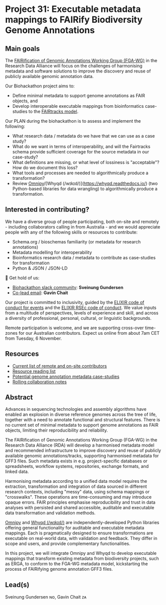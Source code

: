 # Project 31: Executable metadata mappings to FAIRify Biodiversity Genome Annotations

## Main goals

The [FAIRification of Genomic Annotations Working Group (FGA-WG)](https://www.rd-alliance.org/groups/fairification-genomic-annotations-wg/) in the Research Data Alliance will focus on the challenges of harmonising metadata and software solutions to improve the discovery and reuse of publicly available genomic annotation data.

Our Biohackathon project aims to:

- Define minimal metadata to support genome annotations as FAIR objects, and
- Develop interoperable executable mappings from bioinformatics case-studies to the [FAIRtracks model](https://github.com/fairtracks/fairtracks_standard#overview-of-structure-of-the-fairtracks-standard).

Our PLAN during the biohackathon is to assess and implement the following:

- What research data / metadata do we have that we can use as a case study?
- What do we want in terms of interoperability, and will the Fairtracks schema provide sufficient coverage for the source metadata in our case-study?
- What definitions are missing, or what level of lossiness is "acceptable"? How do we document this loss?
- What tools and processes are needed to algorithmically produce a transformation?
- Review [Omnipy]([https://omnipy.readthedocs.io/](https://omnipy.readthedocs.io/))/[Whyqd (/wɪkɪd/)](https://whyqd.readthedocs.io/) (two Python-based libraries for data wrangling) to algorithmically produce a transformation. 

## Interested in contributing?

We have a diverse group of people participating, both on-site and remotely - including collaborators calling in from Australia - and we would appreciate people with any of the following skills or resources to contribute:

- Schema.org / bioschemas familiarity (or metadata for research annotations)
- Metadata modelling for interoperability
- Bioinformatics research data / metadata to contribute as case-studies for transformation
- Python & JSON / JSON-LD

:loudspeaker: Get hold of us:

- [Biohackathon slack community](https://biohackeu.slack.com/): **Sveinung Gundersen**
- [Co-lead email](mailto:gchait@whythawk.com): **Gavin Chait**

Our project is committed to inclusivity, guided by the [ELIXIR code of conduct for events](https://elixir-europe.org/events/code-of-conduct) and the [ELIXIR RSEc code of conduct](https://github.com/research-software-ecosystem/content/blob/master/CODE_OF_CONDUCT.md). We value inputs from a multitude of perspectives, levels of experience and skill, and across a diversity of professional, personal, cultural, or linguistic backgrounds.

Remote participation is welcome, and we are supporting cross-over time-zones for our Australian contributors. Expect us online from about 7am CET from Tuesday, 6 November.

## Resources

- [Current list of remote and on-site contributors](https://docs.google.com/spreadsheets/d/10wO-5kNdaTUpsZ3C0z5bsaYnf5EbDAWPw86wTmeHPkI/edit?gid=946925182#gid=946925182)
- [Resource reading list](https://docs.google.com/spreadsheets/d/10wO-5kNdaTUpsZ3C0z5bsaYnf5EbDAWPw86wTmeHPkI/edit?gid=750772179#gid=750772179)
- [Potential genome annotation metadata case-studies](https://docs.google.com/spreadsheets/d/10wO-5kNdaTUpsZ3C0z5bsaYnf5EbDAWPw86wTmeHPkI/edit?gid=0#gid=0)
- [Rolling collaboration notes](https://docs.google.com/document/d/1xT-45UgIp-ujkudaN589RgJdvib3vVj_N4L9SQAgltw/edit?usp=sharing)

## Abstract

Advances in sequencing technologies and assembly algorithms have enabled an explosion in diverse reference genomes across the tree of life, together with a need to annotate functional and structural features. There is no current set of minimal metadata to support genome annotations as FAIR objects, limiting their reproducibility and reliability.

The FAIRification of Genomic Annotations Working Group (FGA-WG) in the Research Data Alliance (RDA) will develop a harmonised metadata model and recommended infrastructure to improve discovery and reuse of publicly available genomic annotations/tracks, supporting harmonised metadata for GFF3 files. Such metadata exists in e.g. project-specific databases or spreadsheets, workflow systems, repositories, exchange formats, and linked data.

Harmonising metadata according to a unified data model requires the extraction, transformation and integration of data sourced in different research contexts, including "messy" data, using schema mappings or "crosswalks". These operations are time-consuming and may introduce opaque errors. FAIR principles emphasise reproducibility and trust in data analyses with persisted and shared accessible, auditable and executable data transformation and validation methods.

[Omnipy]([https://omnipy.readthedocs.io/](https://omnipy.readthedocs.io/)) and [Whyqd (/wɪkɪd/)](https://whyqd.readthedocs.io/) are independently-developed Python libraries offering general functionality for auditable and executable metadata mappings. Each is pragmatically designed to ensure transformations are executable on real-world data, with validation and feedback. They differ in scope and users, and provide complementary functionalities.

In this project, we will integrate Omnipy and Whyqd to develop executable mappings that transform existing metadata from biodiversity projects, such as ERGA, to conform to the FGA-WG metadata model, kickstarting the process of FAIRifying genome annotation GFF3 files.

## Lead(s)

Sveinung Gundersen ɴᴏ, Gavin Chait ᴢᴀ

